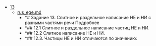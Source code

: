 - <a href = "E:\Node_projects\Node_Way\NBase\_Md\_Index\__Arch\_EGE\Русский\contaners\contaner_1\13\cat.13\dir.13.md">13</a>
    - <a href = "E:\Node_projects\Node_Way\NBase\_Md\_Index\__Arch\_EGE\Русский\contaners\contaner_1\13\rus_ege.md">rus_ege.md</a>
        - *# Задание 13. Слитное и раздельное написание НЕ и НИ с разными частями речи Подробнее
        - *## 12.1 Слитное и раздельное написание частиц НЕ и НИ.
        - *## 12.2 Слитное написание НЕ и НИ.
        - *## 12.3. Частицы НЕ и НИ отличаются по значению:
